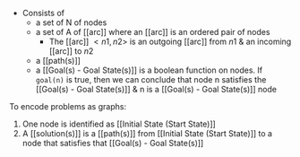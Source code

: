 - Consists of 
	- a set of N of nodes
	- a set of A of [[arc]] where an [[arc]] is an ordered pair of nodes
		- The [[arc]] $<n1, n2>$ is an outgoing [[arc]] from $n1$ & an incoming [[arc]] to $n2$
	- a [[path(s)]]
	- a [[Goal(s) - Goal State(s)]] is a boolean function on nodes. If `goal(n)` is true, then we can conclude that node n satisfies the [[Goal(s) - Goal State(s)]] & n is a [[Goal(s) - Goal State(s)]] node

To encode problems as graphs:
1. One node is identified as [[Initial State (Start State)]]
2. A [[solution(s)]] is a [[path(s)]] from [[Initial State (Start State)]] to a node that satisfies that [[Goal(s) - Goal State(s)]]





